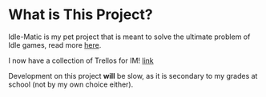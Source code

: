 # What is This Project?  
Idle-Matic is my pet project that is meant to solve the ultimate problem of Idle games, read more [here](https://github.com/Zebralear/Idle-Matic/wiki).  
  
I now have a collection of Trellos for IM! [link](https://trello.com/b/OQwwDAFl/idle-matic-development-full-plan)  
  
Development on this project **will** be slow, as it is secondary to my grades at school (not by my own choice either).
